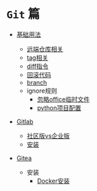 # `Git` 篇
* [基础用法](基本使用/README.md)
  + [远端仓库相关](基本使用/远端/README.md)
  + [tag相关](基本使用/tag/README.md)  
  + [diff指令](基本使用/diff/README.md)
  + [回滚代码](基本使用/回滚代码/README.md)
  + [branch](基本使用/branch/README.md)
  + ignore规则
    - [忽略office临时文件](基本使用/ignore规则/忽略office临时文件.md)
    - [python项目配置](基本使用/ignore规则/python项目配置.md)

* [Gitlab](Gitlab/README.md)
  + [社区版vs企业版](Gitlab/社区版vs企业版.md)
  + [安装](Gitlab/安装/README.md)

* [Gitea](Gitea/README.md)
  + 安装
    - [Docker安装](Gitea/安装/Docker安装.md)
